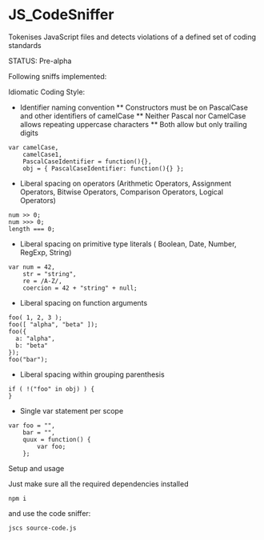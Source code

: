 JS_CodeSniffer
==============

Tokenises JavaScript files and detects violations of a defined set of coding standards

STATUS: Pre-alpha

Following sniffs implemented:

Idiomatic Coding Style:

* Identifier naming convention
** Constructors must be on PascalCase and other identifiers of camelCase
** Neither Pascal nor CamelCase allows repeating uppercase characters
** Both allow but only trailing digits

```
var camelCase,
    camelCase1,
    PascalCaseIdentifier = function(){},
    obj = { PascalCaseIdentifier: function(){} };
```

* Liberal spacing on operators (Arithmetic Operators, Assignment Operators, Bitwise Operators, Comparison Operators, Logical Operators)

```
num >> 0;
num >>> 0;
length === 0;
```

* Liberal spacing on primitive type literals ( Boolean, Date, Number, RegExp,  String)

```
var num = 42,
    str = "string",
    re = /A-Z/,
    coercion = 42 + "string" + null;
```

* Liberal spacing on function arguments

```
foo( 1, 2, 3 );
foo([ "alpha", "beta" ]);
foo({
  a: "alpha",
  b: "beta"
});
foo("bar");
```

* Liberal spacing within grouping parenthesis

```
if ( !("foo" in obj) ) {
}
```

* Single var statement per scope

```
var foo = "",
    bar = "",
    quux = function() {
        var foo;
    };
```

Setup and usage

Just make sure all the required dependencies installed
```
npm i
```
and use the code sniffer:
```
jscs source-code.js
```
